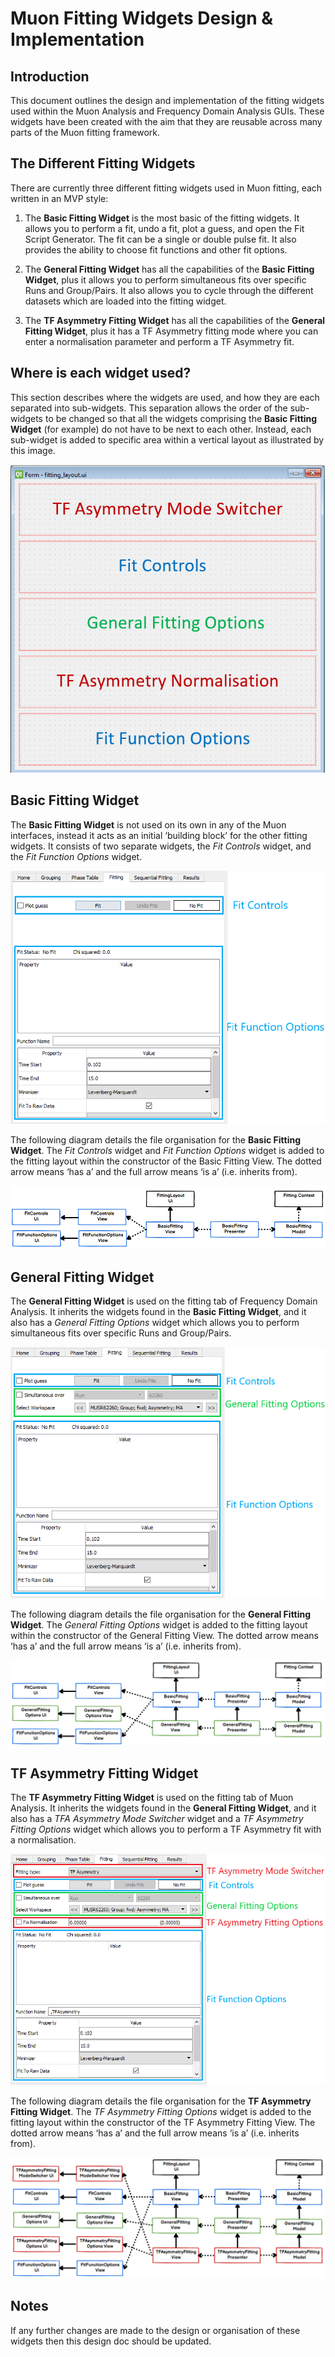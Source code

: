 # Muon Fitting Widgets Design & Implementation

## Introduction

This document outlines the design and implementation of the fitting widgets used within the 
Muon Analysis and Frequency Domain Analysis GUIs. These widgets have been created with the 
aim that they are reusable across many parts of the Muon fitting framework. 

## The Different Fitting Widgets

There are currently three different fitting widgets used in Muon fitting, each written in an 
MVP style:

 1. The **Basic Fitting Widget** is the most basic of the fitting widgets. It allows you to 
    perform a fit, undo a fit, plot a guess, and open the Fit Script Generator. The fit 
	can be a single or double pulse fit. It also provides the ability to choose fit functions 
	and other fit options.
	
 2. The **General Fitting Widget** has all the capabilities of the **Basic Fitting Widget**, 
    plus it allows you to perform simultaneous fits over specific Runs and Group/Pairs. It 
	also allows you to cycle through the different datasets which are loaded into the fitting 
	widget.

 3.	The **TF Asymmetry Fitting Widget** has all the capabilities of the **General Fitting 
    Widget**, plus it has a TF Asymmetry fitting mode where you can enter a normalisation 
	parameter and perform a TF Asymmetry fit.

## Where is each widget used?

This section describes where the widgets are used, and how they are each separated into 
sub-widgets. This separation allows the order of the sub-widgets to be changed so that all 
the widgets comprising the **Basic Fitting Widget** (for example) do not have to be next to 
each other. Instead, each sub-widget is added to specific area within a vertical layout as 
illustrated by this image.

![Fitting Tab Layout](fitting-tab-layout.PNG)

## Basic Fitting Widget

The **Basic Fitting Widget** is not used on its own in any of the Muon interfaces, instead 
it acts as an initial ‘building block’ for the other fitting widgets. It consists of two 
separate widgets, the *Fit Controls* widget, and the *Fit Function Options* widget.

![Basic Fitting Widget](basic-fitting-widget.PNG)

The following diagram details the file organisation for the **Basic Fitting Widget**. The 
*Fit Controls* widget and *Fit Function Options* widget is added to the fitting layout within 
the constructor of the Basic Fitting View. The dotted arrow means ‘has a’ and the full arrow 
means ‘is a’ (i.e. inherits from).

![Basic Fitting Widget Files](basic-fitting-widget-files.PNG)

## General Fitting Widget

The **General Fitting Widget** is used on the fitting tab of Frequency Domain Analysis. It 
inherits the widgets found in the **Basic Fitting Widget**, and it also has a *General Fitting 
Options* widget which allows you to perform simultaneous fits over specific Runs and Group/Pairs.

![General Fitting Widget](general-fitting-widget.PNG)

The following diagram details the file organisation for the **General Fitting Widget**. The 
*General Fitting Options* widget is added to the fitting layout within the constructor of the 
General Fitting View. The dotted arrow means ‘has a’ and the full arrow means ‘is a’ 
(i.e. inherits from).

![General Fitting Widget Files](general-fitting-widget-files.PNG)

## TF Asymmetry Fitting Widget

The **TF Asymmetry Fitting Widget** is used on the fitting tab of Muon Analysis. It inherits 
the widgets found in the **General Fitting Widget**, and it also has a *TFA Asymmetry Mode 
Switcher* widget and a *TF Asymmetry Fitting Options* widget which allows you to perform a 
TF Asymmetry fit with a normalisation.

![TF Asymmetry Fitting Widget](tf-asymmetry-fitting-widget.PNG)

The following diagram details the file organisation for the **TF Asymmetry Fitting Widget**. 
The *TF Asymmetry Fitting Options* widget is added to the fitting layout within the constructor 
of the TF Asymmetry Fitting View. The dotted arrow means ‘has a’ and the full arrow means ‘is a’ 
(i.e. inherits from).

![TF Asymmetry Fitting Widget Files](tf-asymmetry-fitting-widget-files.PNG)

## Notes

If any further changes are made to the design or organisation of these widgets then this design 
doc should be updated.
